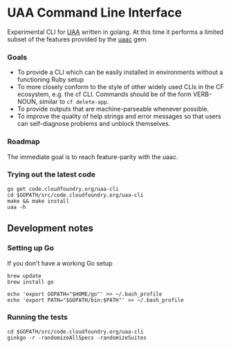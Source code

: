 # UAA Command Line Interface

Experimental CLI for [UAA](https://github.com/cloudfoundry/uaa) written in golang. At this time it performs a limited subset of the features provided by the [uaac](https://github.com/cloudfoundry/cf-uaac) gem.

### Goals

- To provide a CLI which can be easily installed in environments without a functioning Ruby setup
- To more closely conform to the style of other widely used CLIs in the CF ecosystem, e.g. the cf CLI. Commands should be of the form VERB-NOUN, similar to `cf delete-app`.
- To provide outputs that are machine-parseable whenever possible.
- To improve the quality of help strings and error messages so that users can self-diagnose problems and unblock themselves.

### Roadmap

The immediate goal is to reach feature-parity with the uaac.

### Trying out the latest code

```
go get code.cloudfoundry.org/uaa-cli
cd $GOPATH/src/code.cloudfoundry.org/uaa-cli
make && make install
uaa -h
```

## Development notes

### Setting up Go

If you don't have a working Go setup

```
brew update
brew install go

echo 'export GOPATH="$HOME/go"' >> ~/.bash_profile
echo 'export PATH="$GOPATH/bin:$PATH"' >> ~/.bash_profile
```

### Running the tests

```
cd $GOPATH/src/code.cloudfoundry.org/uaa-cli
ginkgo -r -randomizeAllSpecs -randomizeSuites
```
